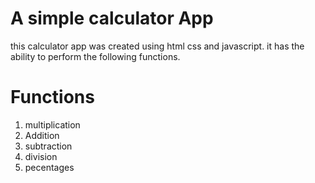 # A simple calculator App

this calculator app was created using html css and javascript. it has the ability to perform the following functions.

# Functions

1. multiplication
2. Addition
3. subtraction
4. division
5. pecentages
